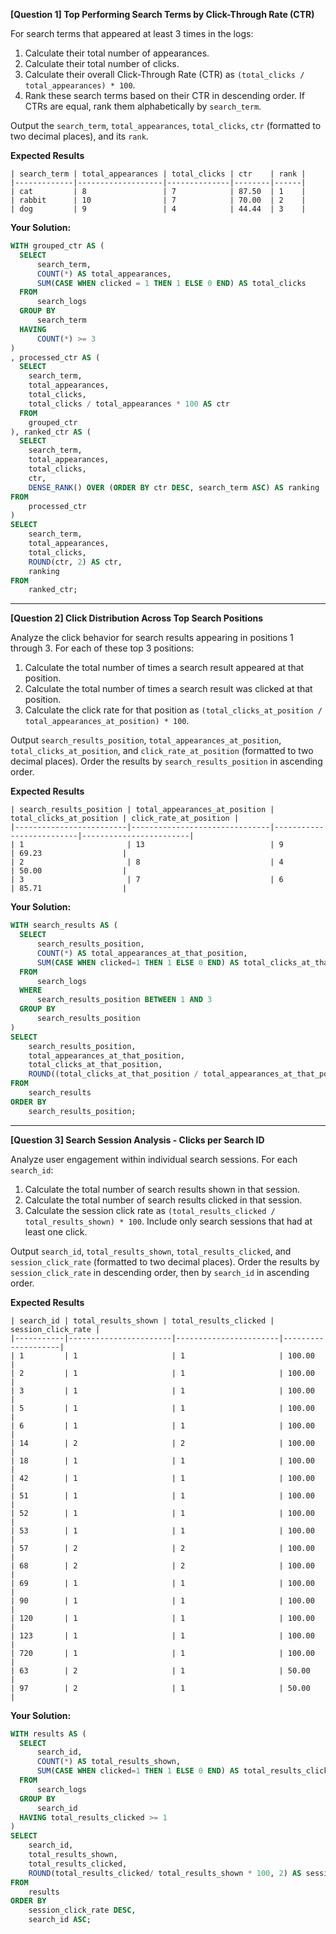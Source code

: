 **[Question 1] Top Performing Search Terms by Click-Through Rate (CTR)**

For search terms that appeared at least 3 times in the logs:

1. Calculate their total number of appearances.
2. Calculate their total number of clicks.
3. Calculate their overall Click-Through Rate (CTR) as `(total_clicks / total_appearances) * 100`.
4. Rank these search terms based on their CTR in descending order. If CTRs are equal, rank them alphabetically by `search_term`.

Output the `search_term`, `total_appearances`, `total_clicks`, `ctr` (formatted to two decimal places), and its `rank`.


**Expected Results**

```
| search_term | total_appearances | total_clicks | ctr    | rank |
|-------------|-------------------|--------------|--------|------|
| cat         | 8                 | 7            | 87.50  | 1    |
| rabbit      | 10                | 7            | 70.00  | 2    |
| dog         | 9                 | 4            | 44.44  | 3    |
```

**Your Solution:**

````sql
WITH grouped_ctr AS (
  SELECT
      search_term,
      COUNT(*) AS total_appearances,
      SUM(CASE WHEN clicked = 1 THEN 1 ELSE 0 END) AS total_clicks
  FROM
      search_logs
  GROUP BY
      search_term
  HAVING
      COUNT(*) >= 3
)
, processed_ctr AS (
  SELECT
  	search_term,
  	total_appearances,
  	total_clicks,
    total_clicks / total_appearances * 100 AS ctr
  FROM
  	grouped_ctr
), ranked_ctr AS (
  SELECT
	search_term,
    total_appearances,
    total_clicks,
    ctr,
  	DENSE_RANK() OVER (ORDER BY ctr DESC, search_term ASC) AS ranking
FROM
	processed_ctr
)
SELECT
	search_term,
    total_appearances,
    total_clicks,
    ROUND(ctr, 2) AS ctr,
    ranking
FROM
	ranked_ctr;

````

---

**[Question 2] Click Distribution Across Top Search Positions**

Analyze the click behavior for search results appearing in positions 1 through 3.
For each of these top 3 positions:

1. Calculate the total number of times a search result appeared at that position.
2. Calculate the total number of times a search result was clicked at that position.
3. Calculate the click rate for that position as `(total_clicks_at_position / total_appearances_at_position) * 100`.

Output `search_results_position`, `total_appearances_at_position`, `total_clicks_at_position`, and `click_rate_at_position` (formatted to two decimal places).
Order the results by `search_results_position` in ascending order.


**Expected Results**

```
| search_results_position | total_appearances_at_position | total_clicks_at_position | click_rate_at_position |
|-------------------------|-------------------------------|--------------------------|------------------------|
| 1                       | 13                            | 9                        | 69.23                  |
| 2                       | 8                             | 4                        | 50.00                  |
| 3                       | 7                             | 6                        | 85.71                  |
```

**Your Solution:**

````sql
WITH search_results AS (
  SELECT
      search_results_position,
      COUNT(*) AS total_appearances_at_that_position,
      SUM(CASE WHEN clicked=1 THEN 1 ELSE 0 END) AS total_clicks_at_that_position
  FROM
      search_logs
  WHERE
      search_results_position BETWEEN 1 AND 3
  GROUP BY
      search_results_position
)
SELECT
	search_results_position,
    total_appearances_at_that_position,
    total_clicks_at_that_position,
    ROUND((total_clicks_at_that_position / total_appearances_at_that_position) * 100, 2) AS click_rate_at_position
FROM
	search_results
ORDER BY
	search_results_position;
````

---

**[Question 3] Search Session Analysis - Clicks per Search ID**

Analyze user engagement within individual search sessions. For each `search_id`:

1. Calculate the total number of search results shown in that session.
2. Calculate the total number of search results clicked in that session.
3. Calculate the session click rate as `(total_results_clicked / total_results_shown) * 100`.
   Include only search sessions that had at least one click.

Output `search_id`, `total_results_shown`, `total_results_clicked`, and `session_click_rate` (formatted to two decimal places).
Order the results by `session_click_rate` in descending order, then by `search_id` in ascending order.

**Expected Results**

```
| search_id | total_results_shown | total_results_clicked | session_click_rate |
|-----------|-----------------------|-----------------------|--------------------|
| 1         | 1                     | 1                     | 100.00             |
| 2         | 1                     | 1                     | 100.00             |
| 3         | 1                     | 1                     | 100.00             |
| 5         | 1                     | 1                     | 100.00             |
| 6         | 1                     | 1                     | 100.00             |
| 14        | 2                     | 2                     | 100.00             |
| 18        | 1                     | 1                     | 100.00             |
| 42        | 1                     | 1                     | 100.00             |
| 51        | 1                     | 1                     | 100.00             |
| 52        | 1                     | 1                     | 100.00             |
| 53        | 1                     | 1                     | 100.00             |
| 57        | 2                     | 2                     | 100.00             |
| 68        | 2                     | 2                     | 100.00             |
| 69        | 1                     | 1                     | 100.00             |
| 90        | 1                     | 1                     | 100.00             |
| 120       | 1                     | 1                     | 100.00             |
| 123       | 1                     | 1                     | 100.00             |
| 720       | 1                     | 1                     | 100.00             |
| 63        | 2                     | 1                     | 50.00              |
| 97        | 2                     | 1                     | 50.00              |
```

**Your Solution:**

````sql
WITH results AS (
  SELECT
      search_id,
      COUNT(*) AS total_results_shown,
      SUM(CASE WHEN clicked=1 THEN 1 ELSE 0 END) AS total_results_clicked
  FROM
      search_logs
  GROUP BY
      search_id
  HAVING total_results_clicked >= 1
)
SELECT
	search_id,
    total_results_shown,
    total_results_clicked,
    ROUND(total_results_clicked/ total_results_shown * 100, 2) AS session_click_rate
FROM
	results
ORDER BY
	session_click_rate DESC,
    search_id ASC;
````
